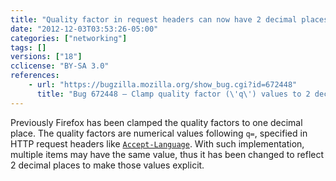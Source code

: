 ```yaml
---
title: "Quality factor in request headers can now have 2 decimal places"
date: "2012-12-03T03:53:26-05:00"
categories: ["networking"]
tags: []
versions: ["18"]
cclicense: "BY-SA 3.0"
references:
    - url: "https://bugzilla.mozilla.org/show_bug.cgi?id=672448"
      title: "Bug 672448 – Clamp quality factor (\'q\') values to 2 decimal places"
---
```

Previously Firefox has been clamped the quality factors to one decimal place. The quality factors are numerical values following `q=`, specified in HTTP request headers like [`Accept-Language`](https://developer.mozilla.org/en-US/docs/HTTP/Content_negotiation#The_Accept-Language.3A_header). With such implementation, multiple items may have the same value, thus it has been changed to reflect 2 decimal places to make those values explicit.
